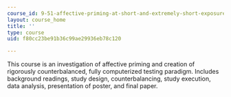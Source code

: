 ```yaml
---
course_id: 9-51-affective-priming-at-short-and-extremely-short-exposures-spring-2003
layout: course_home
title: ''
type: course
uid: f80cc23be91b36c99ae29936eb78c120

---
```

This course is an investigation of affective priming and creation of rigorously counterbalanced, fully computerized testing paradigm. Includes background readings, study design, counterbalancing, study execution, data analysis, presentation of poster, and final paper.
